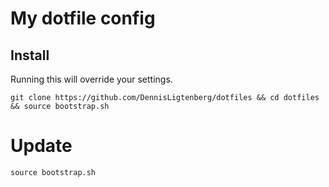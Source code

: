 # My dotfile config
## Install
Running this will override your settings.
```
git clone https://github.com/DennisLigtenberg/dotfiles && cd dotfiles && source bootstrap.sh
```
# Update
```
source bootstrap.sh
```
